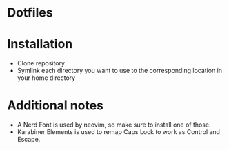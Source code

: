 # Dotfiles 

# Installation
- Clone repository
- Symlink each directory you want to use to the corresponding location in your home directory

# Additional notes
- A Nerd Font is used by neovim, so make sure to install one of those.
- Karabiner Elements is used to remap Caps Lock to work as Control and Escape.
